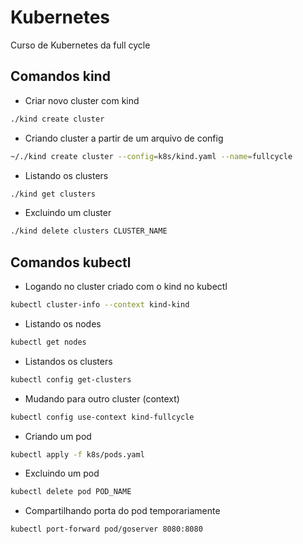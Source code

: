 # Kubernetes
Curso de Kubernetes da full cycle

## Comandos kind

- Criar novo cluster com kind
```sh
./kind create cluster
```

- Criando cluster a partir de um arquivo de config
```sh
~/./kind create cluster --config=k8s/kind.yaml --name=fullcycle
```

- Listando os clusters
```sh
./kind get clusters
```

- Excluindo um cluster
```sh
./kind delete clusters CLUSTER_NAME
```

## Comandos kubectl
- Logando no cluster criado com o kind no kubectl

```sh
kubectl cluster-info --context kind-kind
```

- Listando os nodes
```sh
kubectl get nodes
```

- Listandos os clusters
```sh
kubectl config get-clusters
```

- Mudando para outro cluster (context)

```sh
kubectl config use-context kind-fullcycle
```

- Criando um pod
```sh
kubectl apply -f k8s/pods.yaml
```

- Excluindo um pod
```sh
kubectl delete pod POD_NAME
```

- Compartilhando porta do pod temporariamente
```sh
kubectl port-forward pod/goserver 8080:8080
```